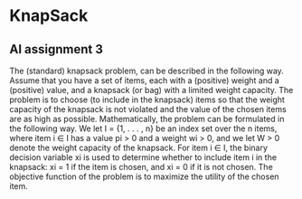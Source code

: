 # KnapSack
## AI assignment 3


The (standard) knapsack problem,
can be described in the following way. Assume that you have a set of items, each
with a (positive) weight and a (positive) value, and a knapsack (or bag) with a
limited weight capacity. The problem is to choose (to include in the knapsack)
items so that the weight capacity of the knapsack is not violated and the value
of the chosen items are as high as possible.
Mathematically, the problem can be formulated in the following way. We let
I = {1, . . . , n} be an index set over the n items, where item i ∈ I has a value
pi > 0 and a weight wi > 0, and we let W > 0 denote the weight capacity of the
knapsack. For item i ∈ I, the binary decision variable xi
is used to determine
whether to include item i in the knapsack: xi = 1 if the item is chosen, and
xi = 0 if it is not chosen.
The objective function of the problem is to maximize the utility of the chosen
item.
